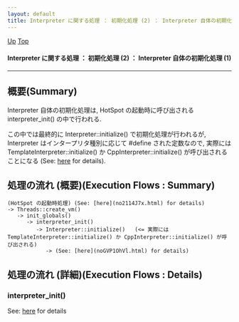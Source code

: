 ```yaml
---
layout: default
title: Interpreter に関する処理 ： 初期化処理 (2) ： Interpreter 自体の初期化処理 (1) 
---
```

[Up](no3059kZk.html) [Top](../index.html)

#### Interpreter に関する処理 ： 初期化処理 (2) ： Interpreter 自体の初期化処理 (1) 

--- 
## 概要(Summary)
Interpreter 自体の初期化処理は, HotSpot の起動時に呼び出される interpreter_init() の中で行われる.

この中では最終的に Interpreter::initialize() で初期化処理が行われるが, 
Interpreter はインタープリタ種別に応じて #define された定数なので, 
実際には TemplateInterpreter::initialize() か CppInterpreter::initialize() が呼び出されることになる (See: [here](no7882AgC.html) for details).

## 処理の流れ (概要)(Execution Flows : Summary)
```
(HotSpot の起動時処理) (See: [here](no2114J7x.html) for details)
-> Threads::create_vm()
   -> init_globals()
      -> interpreter_init()
         -> Interpreter::initialize()   (<= 実際には TemplateInterpreter::initialize() か CppInterpreter::initialize() が呼び出される)
            -> (See: [here](noGVP1OhVl.html) for details)
```


## 処理の流れ (詳細)(Execution Flows : Details)
### interpreter_init()
See: [here](no3059lar.html) for details






